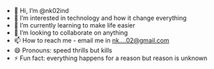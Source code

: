 - 👋 Hi, I’m @nk02ind
- 👀 I’m interested in technology and how it change everything
- 🌱 I’m currently learning to make life easier
- 💞️ I’m looking to collaborate on anything
- 📫 How to reach me - email me in nk....02@gmail.com
- 😄 Pronouns: speed thrills but kills
- ⚡ Fun fact: everything happens for a reason but reason is unknown
